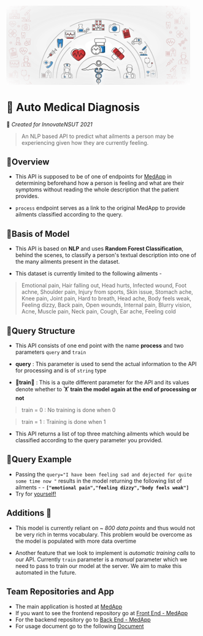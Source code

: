 <img src="data/image2.jpg" width = 95% height = 25% >

# 🔹 Auto Medical Diagnosis 
🚨 _Created for InnovateNSUT 2021_
> An NLP based API to predict what ailments a person may be experiencing given how they are currently feeling.

## 🔸Overview
- This API is supposed to be of one of endpoints for [MedApp](https://med-app-nsut.netlify.app) in determining beforehand how a person is feeling and what are their symptoms without reading the whole description that the patient provides.

- `process` endpoint serves as a link to the original MedApp to provide ailments classified according to the query.
 

## 🔸Basis of Model
- This API is based on **NLP** and uses **Random Forest Classification**, behind the scenes, to classify a person's textual description into one of the many ailments present in the dataset. 

- This dataset is currently limited to the following ailments -
> Emotional pain, Hair falling out, Head hurts, Infected wound, Foot achne, Shoulder pain, Injury from sports, Skin issue, Stomach ache, Knee pain, Joint pain, Hard to breath, Head ache, Body feels weak, Feeling dizzy, Back pain, Open wounds, Internal pain, Blurry vision, Acne, Muscle pain, Neck pain, Cough, Ear ache, Feeling cold


## 🔸Query Structure 
- This API consists of one end point with the name **process** and two parameters `query` and `train`

 - **query** : This parameter is used to send the actual information to the API for processing and is of `string` type
    
- 🌟**train**🌟 : This is a quite different parameter for the API and its values denote whether to 🏋️ **train the model again at the end of processing or not** 

> train = 0 : No training is done when 0 
            
> train = 1 : Training is done when 1

- This API returns a list of top three matching ailments which would be classified according to the query parameter you provided.

## 🔸Query Example 
- Passing the `query="I have been feeling sad and dejected for quite some time now "` results in the model returning the following list of ailments - 
            - **`["emotional pain","feeling dizzy","body feels weak"]`**
- Try for [yourself!](https://medical-nlp.herokuapp.com/process?query=%22i%20have%20been%20feeling%20sad%20and%20dejected%20for%20quite%20some%20time%20now%22&train=0)

## Additions 🚧
- This model is currently reliant on *~ 800 data points* and thus would not be very rich in terms vocabulary. This problem would be overcome as the model is populated with more data overtime

- Another feature that we look to implement is *automatic training calls* to our API. Currently `train` parameter is a *manual* parameter which we need to pass to train our model at the server. We aim to make this automated in the future.

## Team Repositories and App
- The main application is hosted at [MedApp](https://med-app-nsut.netlify.app)
- If you want to see the frontend repository go at [Front End - MedApp](https://github.com/VatD/MedApp)
- For the backend repository go to [Back End - MedApp](https://github.com/Abhishek-7139/MedAppAPI)
- For usage document go to the following [Document](https://drive.google.com/file/d/1vHvobvnBGQDlPTc-K89k81ZHIavu370_/view) 
